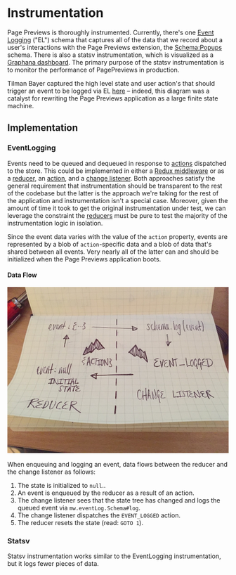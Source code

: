 # Instrumentation

Page Previews is thoroughly instrumented. Currently, there's one [Event Logging](https://www.mediawiki.org/wiki/Extension:EventLogging) ("EL") schema that captures all of the data that we record about a user's interactions with the Page Previews extension, the [Schema:Popups](https://meta.wikimedia.org/wiki/Schema:Popups) schema. There is also a statsv instrumentation, which is visualized as a [Graphana dashboard](https://grafana.wikimedia.org/dashboard/db/reading-web-page-previews). The primary purpose of the statsv instrumentation is to monitor the performance of PagePreviews in production.

Tilman Bayer captured the high level state and user action's that should trigger an event to be logged via EL [here](https://www.mediawiki.org/wiki/File:State_diagram_for_Schema-Popups_(Hovercards_instrumentation).svg) – indeed, this diagram was a catalyst for rewriting the Page Previews application as a large finite state machine.

## Implementation

### EventLogging
Events need to be queued and dequeued in response to [actions](http://redux.js.org/docs/basics/Actions.html) dispatched to the store. This could be implemented in either a [Redux middleware](http://redux.js.org/docs/advanced/Middleware.html) or as a [reducer](http://redux.js.org/docs/basics/Reducers.html), an [action](http://redux.js.org/docs/basics/Actions.html), and a [change listener](./change_listener.md). Both approaches satisfy the general requirement that instrumentation should be transparent to the rest of the codebase but the latter is the approach we're taking for the rest of the application and instrumentation isn't a special case. Moreover, given the amount of time it took to get the original instrumentation under test, we can leverage the constraint the [reducers](http://redux.js.org/docs/basics/Reducers.html) must be pure to test the majority of the instrumentation logic in isolation.

Since the event data varies with the value of the `action` property, events are represented by a blob of `action`-specific data and a blob of data that's shared between all events. Very nearly all of the latter can and should be initialized when the Page Previews application boots.

#### Data Flow

![data_flow](./images/instrumentation/data_flow.jpg)

When enqueuing and logging an event, data flows between the reducer and the change listener as follows:

1. The state is initialized to `null`..
2. An event is enqueued by the reducer as a result of an action.
3. The change listener sees that the state tree has changed and logs the queued event via `mw.eventLog.Schema#log`.
4. The change listener dispatches the `EVENT_LOGGED` action.
5. The reducer resets the state (read: `GOTO 1`).

### Statsv
Statsv instrumentation works similar to the EventLogging instrumentation, but it logs fewer pieces of data.
